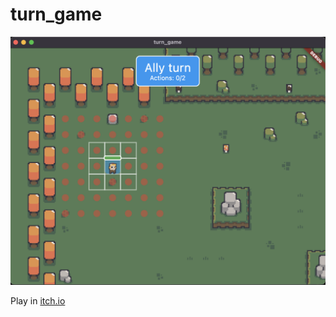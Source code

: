 # turn_game

![](https://github.com/RafaelBarbosatec/turn_game/blob/main/img/screen%20_shot.png)

Play in [itch.io](https://rafaelbarbosatec.itch.io/turn-game)
